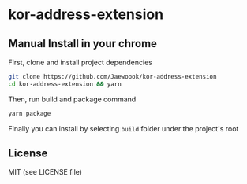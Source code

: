 # kor-address-extension

## Manual Install in your chrome

First, clone and install project dependencies

```sh
git clone https://github.com/Jaewoook/kor-address-extension
cd kor-address-extension && yarn
```

Then, run build and package command

```sh
yarn package
```

Finally you can install by selecting `build` folder under the project's root


## License

MIT (see LICENSE file)